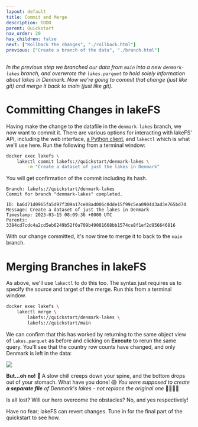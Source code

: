 ```yaml
---
layout: default
title: Commit and Merge
description: TODO
parent: Quickstart
nav_order: 20
has_children: false
next: ["Rollback the changes", "./rollback.html"]
previous: ["Create a branch of the data", "./branch.html"]
---
```


_In the previous step we branched our data from `main` into a new `denmark-lakes` branch, and overwrote the `lakes.parquet` to hold solely information about lakes in Denmark. Now we're going to commit that change (just like git) and merge it back to main (just like git)._

# Committing Changes in lakeFS

Having make the change to the datafile in the `denmark-lakes` branch, we now want to commit it. There are various options for interacting with lakeFS' API, including the web interface, [a Python client](https://pydocs.lakefs.io/docs/), and `lakectl` which is what we'll use here. Run the following from a terminal window:

```bash
docker exec lakefs \
    lakectl commit lakefs://quickstart/denmark-lakes \
	    -m "Create a dataset of just the lakes in Denmark"
```

You will get confirmation of the commit including its hash.
```
Branch: lakefs://quickstart/denmark-lakes
Commit for branch "denmark-lakes" completed.

ID: ba6d71d0965fa5d97f309a17ce08ad006c0dde15f99c5ea0904d3ad3e765bd74
Message: Create a dataset of just the lakes in Denmark
Timestamp: 2023-03-15 08:09:36 +0000 UTC
Parents: 3384cd7cdc4a2cd5eb6249b52f0a709b49081668bb1574ce8f1ef2d956646816
```

With our change committed, it's now time to merge it to back to the `main` branch. 

# Merging Branches in lakeFS

As above, we'll use `lakectl` to do this too. The syntax just requires us to specify the source and target of the merge. Run this from a terminal window.

```bash
docker exec lakefs \
    lakectl merge \
	    lakefs://quickstart/denmark-lakes \
		lakefs://quickstart/main
```

We can confirm that this has worked by returning to the same object view of `lakes.parquet` as before and clicking on **Execute** to rerun the same query. You'll see that the country row counts have changed, and only Denmark is left in the data: 

![](/assets/img/quickstart/duckdb-main-03.png)

**But…oh no!** 😬 A slow chill creeps down your spine, and the bottom drops out of your stomach. What have you done! 😱 *You were supposed to create **a separate file** of Denmark's lakes - not replace the original one* 🤦🏻🤦🏻 

Is all lost? Will our hero overcome the obstacles? No, and yes respectively!

Have no fear; lakeFS can revert changes. Tune in for the final part of the quickstart to see how. 